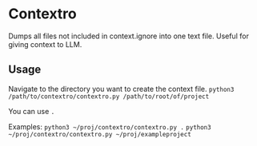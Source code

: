 # Contextro
Dumps all files not included in context.ignore into one text file. Useful for giving context to LLM. 


## Usage

Navigate to the directory you want to create the context file. `python3 /path/to/contextro/contextro.py /path/to/root/of/project`

You can use `.`

Examples:
`python3 ~/proj/contextro/contextro.py .`
`python3 ~/proj/contextro/contextro.py ~/proj/exampleproject`